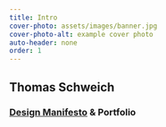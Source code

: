 ```yaml
---
title: Intro
cover-photo: assets/images/banner.jpg
cover-photo-alt: example cover photo
auto-header: none
order: 1
---
```

## Thomas Schweich
### [Design Manifesto](https://thomas-schweich.github.io/hci-manifesto/manifesto.html) & Portfolio
